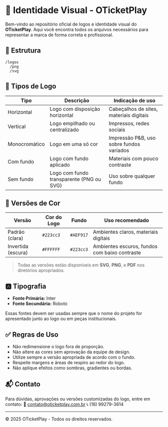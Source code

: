 # 🎨 Identidade Visual - OTicketPlay

Bem-vindo ao repositório oficial de logos e identidade visual do **OTicketPlay**. Aqui você encontra todos os arquivos necessários para representar a marca de forma correta e profissional.

## 📁 Estrutura

```
/logos
  /png
  /svg
```

## 🧾 Tipos de Logo

| Tipo          | Descrição                                | Indicação de uso                         |
| ------------- | ---------------------------------------- | ---------------------------------------- |
| Horizontal    | Logo com disposição horizontal           | Cabeçalhos de sites, materiais digitais  |
| Vertical      | Logo empilhado ou centralizado           | Impressos, redes sociais                 |
| Monocromático | Logo em uma só cor                       | Impressão P&B, uso sobre fundos variados |
| Com fundo     | Logo com fundo aplicado                  | Materiais com pouco contraste            |
| Sem fundo     | Logo com fundo transparente (PNG ou SVG) | Uso sobre qualquer fundo                 |

## 🎨 Versões de Cor

| Versão             | Cor do Logo | Fundo     | Uso recomendado                               |
| ------------------ | ----------- | --------- | --------------------------------------------- |
| Padrão (clara)     | `#223cc3`   | `#AEF917` | Ambientes claros, materiais digitais          |
| Invertida (escura) | `#FFFFFF`   | `#223cc3` | Ambientes escuros, fundos com baixo contraste |

> Todas as versões estão disponíveis em **SVG**, **PNG**, e **PDF** nos diretórios apropriados.

## 🅰️ Tipografia

- **Fonte Primária:** Inter
- **Fonte Secundária:** Roboto

Essas fontes devem ser usadas sempre que o nome do projeto for apresentado junto ao logo ou em peças institucionais.

## ✅ Regras de Uso

- Não redimensione o logo fora de proporção.
- Não altere as cores sem aprovação da equipe de design.
- Utilize sempre a versão apropriada de acordo com o fundo.
- Respeite margens e áreas de respiro ao redor do logo.
- Não aplique efeitos como sombras, gradientes ou bordas.

## 📬 Contato

Para dúvidas, aprovações ou versões customizadas do logo, entre em contato:
📧 contato@oticketplay.com.br
📞 (16) 99279-3614

---

© 2025 OTicketPlay - Todos os direitos reservados.
